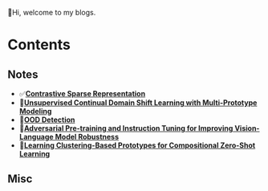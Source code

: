 👋Hi, welcome to my blogs.
# Contents
## Notes
- ✅[**Contrastive Sparse Representation**](https://zeld0n.github.io/2025/06/30/Contrastive%20Sparse%20Representation/)
- 🚧[**Unsupervised Continual Domain Shift Learning with Multi-Prototype Modeling**](https://zeld0n.github.io/2025/07/01/Unsupervised%20Continual%20Domain%20Shift%20Learning%20with%20Multi-Prototype%20Modeling/)
- 🚧[**OOD Detection**](https://zeld0n.github.io/2025/06/21/OOD%20Detection/)
- 🚧[**Adversarial Pre-training and Instruction Tuning for Improving Vision-Language Model Robustness**](https://zeld0n.github.io/2025/06/23/Adversarial%20Pre-training%20and%20Instruction%20Tuning%20for%20Improving%20Vision-Language%20Model%20Robustness/)
- 🚧[**Learning Clustering-Based Prototypes for Compositional Zero-Shot Learning**](https://zeld0n.github.io/2025/07/02/Learning%20Clustering-Based%20Prototypes%20for%20Compositional%20Zero-Shot%20Learning/)
## Misc
